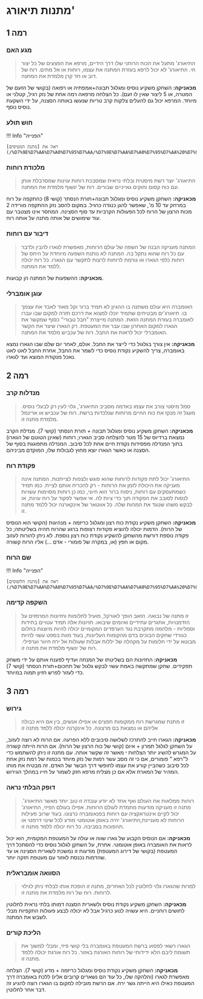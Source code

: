 # מתנות תיאורג'

## **רמה 1**

### מגע האם

> התיאורג' מתעל את הכוח הרוחני שלו דרך הידיים, מרפא את הפצעים של כל יצור חי. התיאורג' לא יכול לרפא בעזרת המתנה את עצמו, רוחות או אל מתים. רוח של דוב או חד קרן מלמדת את המתנה. 

**מכאניקה:** השחקן משקיע נוסיס ומגלגל תבונה+אמפתיה או רפואה (בקושי של הזעם של המטרה, או 5 ליצור שאין לו זעם). כל הצלחה מרפאה רמה אחת של נזק רגיל, קטלני או מיוחד. המרפא יכול גם להעלים צלקות קרב טריות שנעשו באותה הסצנה, על ידי השקעת נוסיס נוסף. 

### חוש תולע 

!!! Info "הפנייה"

    ראה את [מתנת המטיסים](/%D7%9E%D7%AA%D7%A0%D7%95%D7%AA/%D7%9E%D7%AA%D7%A0%D7%95%D7%AA%20%D7%92%D7%96%D7%A2%D7%99%D7%9D/2_metis/#_5).

### מלכודת רוחות 

> התיאורג' יוצר רשת מיסטית ובלתי נראית שמסבכת רוחות עוינות שמסרבלת אותן עם כוח קסום וחוקים גאייניים שבורים. רוח של ינשוף מלמדת את המתנה. 

**מכאניקה:** השחקן משקיע נוסיס ומגלגל תבונה+תורת הנסתר (קושי 8) כהתקפה על רוח במרחק עד 10 מ', שאפשר להגן כנגדה כרגיל. במקום להסב נזק ההתקפה מורידה 2 מכוח הרצון של הרוח לכל הפעולות הקרביות עד סוף הסצינה. המחסר אינו מצטבר עם עוד שימושים של אותה מתנה על אותה רוח. 

### דיבור עם רוחות

> המתנה מעניקה הבנה של השפה של עולם הרוחות, מאפשרת לגארו להבין ולדבר עם כל רוח שהוא נתקל בה. המתנה לא נותנת השפעה מיוחדת על היחס של רוחות כלפי הגארו או גורמת לרוחות לרצות לתקשר עם הגארו. כל רוח יכולה ללמד את המתנה. 

**מכאניקה:** ההשפעות של המתנה הן קבועות. 

### עוגן אומברלי 

> האומברה היא עולם משתנה בו ההגיון לא תמיד ברור וקל מאוד לאבד את עצמך בו. תיאורג'ים מבטיחים שתמיד יוכלו למצוא את דרכם חזרה למקום שבו עברו לאומברה בעזרת המתנה הזאת. המתנה מייצרת "חבל טבורי" כסוף  שמקשר את הגארו למקום האחרון שבו עבר את המעטפת. רק הגארו שיצר את הקשר האומברלי יכול לראות את החבל. רוח של עכביש מלמד את המתנה. 

**מכאניקה:** אין צורך בגלגול כדי לייצר את החבל. אולם, לאחר יום שלם שבו הגארו נמצא באומברה, צריך להשקיע נקודת נוסיס כדי לשמר את החבל, אחרת החבל לאט לאט נאכל מנקודת המוצא ועד לגארו. 

## **רמה 2**

### מנדלות קרב

> סמל מיסטי צורב את עצמו באדמה מסביב התיאורג', גלוי לעין רק לבעלי נוסיס. מעגל זה מנקז את כוח החיים מרוחות שנלכדות ברשת. רוח של עכביש או ארינמל מלמדת מתנה זו.

**מכאניקה:** השחקן משקיע נוסיס ומגלגל תבונה + תורת הנסתר (קושי 7). מנדלת הקרב נמצאת ברדיוס של 15 מטר להצלחה סביב הגארו; רוחות (שאינן הטוטם של הגארו) בתוך המנדלה מפסידות נקודת חיים אחת לכל סיבוב. המנדלה מתפוגגת בסוף של הסצנה או כאשר הגארו יוצא מחוץ לגבולות שלו, המוקדם מביניהם. 

### פקודת רוח

> התיאורג' יכול לתת פקודות לרוחות שהוא פוגש ולצפות לצייתנות. המתנה אינה מעניקה את היכולת לזמן את הרוחות - רק להכריח אותם לציית. כמו תמיד כשמתעסקים עם רוחות, ניסוח ברור הוא חיוני, כמו כן רוחות מסוימות עשויות לנסות לסובב את הפקודה תוך כדי ציות לה. אי אפשר לפקוד על רוח עוינת, או לבקש משהו שנוגד את המהות שלה. כל אווטאר של אינקארנה יכול ללמד מתנה זו.

**מכאניקה:** השחקן משקיע נקודת כוח רצון ומגלגל כריזמה + מנהיגות (הקושי הוא הנוסיס של הרוח). 
הדמות יכולה להוציא פקודות רצופות ברגע שהרוח תהיה בשליטתה; כל פקודה נוספת דורשת מהשחקן
להשקיע נקודת כוח רצון נוספת. לא ניתן להורות לעזוב מקום או חפץ (או, במקרה של פומורי - אדם ...) אליו הרוח קשורה.

### שם הרוח

!!! Info "הפנייה"

    ראה את [מתנת הלופוסים](/%D7%9E%D7%AA%D7%A0%D7%95%D7%AA/%D7%9E%D7%AA%D7%A0%D7%95%D7%AA%20%D7%92%D7%96%D7%A2%D7%99%D7%9D/3_lupus/#_9).


### השקפה קדימה

> זו מתנה של נבואה. הזאב הופך לאורקל, מועיל לחלומות וחזיונות המרמזים על הזדמנויות, אתגרים עתידיים ואיומים שיבואו. חזיונות אלה תמיד עטויים בחידות וסמליות - מלחמה מתקרבת נגד הערפדים המקומיים יכולה להיות מיוצגת בחלום כגורדי שחקים הבוכים בדם מהקומות העליונות, בעוד מוות בספט עשוי להיות מבוטא על ידי חלומות על מקהלה של יללות אבלות שעולות אל ירח חיוור וערפילי. רוח של ינשוף מלמדת את מתנה זו.

**מכאניקה:** החזיונות הם בשליטתו של המנחה ועדיף לפענח אותם על ידי משחק תפקידים. 
שחקן שמתקשה באמת עשוי לבקש גלגול של תחכום+תורת הנסתר (קושי 7) כדי לעזור לפרש חזיון תמוה במיוחד.

## **רמה 3**

### גירוש 

> זו מתנת שמגרשת רוח ממקומות חפצים או אפילו אנשים, בין אם היא כבולה אליהם או נמצאת בם מרצונה. כל אינקרנה יכולה ללמד מתנה זו

**מכאניקה:** הגארו חייב להתרכז לשלושה סיבובים ללא הפרעה. אם הרוח לא רוצה לעזוב, על השחקן לגלגל תמרון + איום (קושי של כוח הרצון של הרוח). אם הרוח הייתה קשורה על המגרש להשיג יותר הצלחות י מאשר זה שקשר אותה. עם מתנה זו ניתן להשתמש כדי ל"רפא " פומורים, אם כי זה מסב עשר רמות של נזק מיוחד בכמות של רמת נזק אחת לכל סיבוב כשהביין קורע את עצמו לחופשי דרך הבשר של האדם. זה מבטיח
את מותו המהיר של המארח אלא אם כן מצליח מרפא חזק לשמור על חייו במהלך הגירוש.

### דופק הבלתי נראה 

> רוחות ממלאות את העולם ואף אחד לא יודע עובדה זו טוב יותר מאשר התיאורג'. מתנה זו מעניקה מודעות מתמדת לעולם הרוחות. אפילו בעולם הפיזי, התיאורג' יכול לקיים אינטראקציה עם רוחות בפנאומברה כרצונו. בעוד שרוב פעילות הרוחות לא מעניינת,התיאורג' יהיה באופן אוטומטי מודע לכל שינוי דרמטי או תהפוכות בסביבה. כל רוח יכולה ללמד מתנה זו.

**מכאניקה:** אם הנוסיס הקבוע של גארו שווה או עולה על המעטפת המקומית, הוא יכול לראות את האומברה
באופן אוטומטי. אחרת, על השחקן לגלגל נוסיס כדי להסתכל דרך המעטפת (בקושי של דירוג המעטפת)
מודעות זו נמשכת לשארית הסצינה או עד שהדמות נכנסת לאזור עם מעטפת חזקה יותר. 

### הסוואה אומבראלית 

> למרות שהגארו גלוי לחלוטין לכל האחרים, מתנה זו הופכת אותו לבלתי ניתן לגילוי לרוחות. רוח של רוח מלמדת את מתנה זו.

**מכאניקה:** השחקן משקיע נקודת נוסיס ולשארית הסצנה דמותו בלתי נראית לחלוטין לחושים רוחניים. היא עשויה לנוע כרגיל אבל לא יכולה לבצע פעולות התקפיות מבלי לשבש את המתנה. 

### הליכת קורים

> הגארו רשאי לפסוע ברשת המעטפת באומברה בלי קושי פיזי, ומבלי למשוך את תשומת ליבם הלא ידידותי של רוחות האורגת באזור. כל רוח אורגת יכולה ללמד מתנה זו.

**מכאניקה:** השחקן משקיע נקודת נוסיס ומגלגל כריזמה + מדע (קושי 7). הצלחה מאפשרת 
לגארו (והלהקה שלו, כל עוד הם נשארים קרובים אליו) ללכת באומברה דרך המעטפת כאילו היא הייתה גשר ירח. אם הרשת מובילה למקום בו הגארו רוצה להגיע זה דבר אחר לחלוטין.

